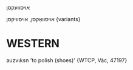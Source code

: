 אויסוועקסן

אויסוואַקסן, אויסוויקסן {variants}

WESTERN
========

auzvɩksn 'to polish (shoes)' {WTCP, Vác, 47197}